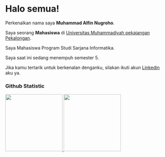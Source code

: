 # Halo semua! 
 
Perkenalkan nama saya **Muhammad Alfin Nugroho**.<br>
 
Saya seorang **Mahasiswa** di [Universitas Muhammadiyah pekajangan Pekalongan](https://umpp.ac.id/).<br>
 
Saya Mahasiswa Program Studi Sarjana Informatika.<br>
 
Saya saat ini sedang menempuh semester 5.<br>
 
Jika kamu tertarik untuk berkenalan denganku, silakan ikuti akun [Linkedin](https://www.linkedin.com/in/muhammad-alfin-nugroho/) aku ya.
 
### Github Statistic
<p align="left">
<a href="https://github.com/MuhAlfinNugroho">
  <img height="180em" src="https://github-readme-stats-eight-theta.vercel.app/api?username=MuhAlfinNugroho&show_icons=true&theme=algolia&include_all_commits=true&count_private=true"/>
  <img height="180em" src="https://github-readme-stats-eight-theta.vercel.app/api/top-langs/?username=MuhAlfinNugroho&layout=compact&layout=compact&theme=algolia"/>
</a>
</p>

